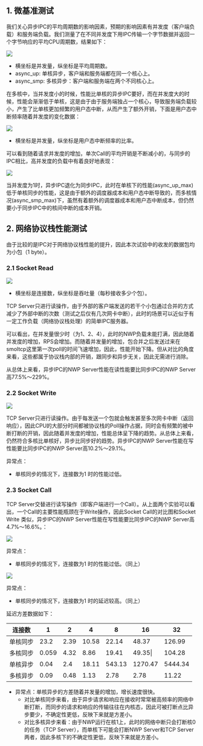 ## 1. 微基准测试

我们关心异步IPC的平均周期数的影响因素，预期的影响因素有并发度（客户端负载）和服务端负载。我们测量了在不同并发度下用IPC传输一个字节数据并返回一个字节响应的平均CPU周期数，结果如下：

![](../images/async_call_cpu_cycle.png)
- 横坐标是并发量，纵坐标是平均周期数。
- async_up: 单核异步，客户端和服务端都在同一个核心上。
- async_smp: 多核异步：客户端和服务端在两个不同核心上。

在多核中，当并发度小的时候，性能比单核的异步IPC要好，而在并发度大的时候，性能会渐渐低于单核，这是由于由于服务端独占一个核心，导致服务端负载较小，产生了比单核更加频繁的用户态中断，从而产生了额外开销，下面是用户态中断频率随着并发度的变化数据：

![](../images/async_call_uintr_cnt.png)
- 横坐标是并发量，纵坐标是用户态中断频率的比率。

可以看到随着请求并发度的增加，单次Call的平均开销是不断减小的，与同步的IPC相比，高并发度的负载中有着良好地表现：

![](../images/call_compare.png)

当并发度为1时，异步IPC退化为同步IPC，此时在单核下的性能(async_up_max)低于单核同步的性能，这是由于额外的调度器成本和用户态中断导致的，而多核情况(async_smp_max)下，虽然有着额外的调度器成本和用户态中断成本，但仍然要小于同步IPC中的核间中断的成本开销。

## 2. 网络协议栈性能测试

由于比较的是IPC对于网络协议栈性能的提升，因此本次试验中的收发的数据包均为小包（1 byte）。

### 2.1 Socket Read

![](../images/NWP_read.png)

- 横坐标是连接数，纵坐标是吞吐量（每秒接收多少个包）。

TCP Server只进行读操作，由于外部的客户端发送的若干个小包通过合并的方式减少了外部中断的次数（测试之后仅有几次网卡中断），此时的场景可以近似于有一定工作负载（网络协议栈处理）的简单IPC服务器。

可以看出，在并发量很少时（为1、2、4），此时的NWP负载未能打满，因此随着并发度的增加，RPS会增加。而随着并发量的增加，包合并之后发送过来在smoltcp这里第一次poll的时间飞速增加，因此，性能开始下降。但从对比的角度来看，这些都属于协议栈内部的开销，跟同步和异步无关，因此无需进行消除。

从总体上来看，异步IPC的NWP Server性能在读性能要比同步IPC的NWP Server高77.5%～229%。

### 2.2 Socket Write

![](../images/NWP_write.png)


TCP Server只进行读操作。由于每发送一个包就会触发甚至多次网卡中断（返回响应），因此CPU的大部分时间都被协议栈的Poll操作占据，同时会有频繁的被中断打断的开销，因此随着并发度的增加，性能总体呈下降的趋势。从总体上来看，仍然符合多核比单核好，异步比同步好的趋势。异步IPC的NWP Server性能在写性能要比同步IPC的NWP Server高10.2%～29.1%。

异常点：
- 单核同步的情况下，连接数为1 时的性能过低。

### 2.3 Socket Call

TCP Server交替进行读写操作（即客户端进行一个Call）。从上面两个实验可以看出，一个Call的主要性能瓶颈在于Write操作，因此Socket Call的对比图和Socket Write 类似，异步IPC的NWP Server性能在写性能要比同步IPC的NWP Server高4.7%～16.6%。：

![](../images/NWP_call_throughput.png)

异常点：
- 单核同步的情况下，连接数为1 时的性能过低。（同上）


![](../images/NWP_call_delay_avg.png)

异常点：
-  单核同步的情况下，连接数为1 时的延迟较高。（同上）


延迟方差数据如下：

| 连接数  | 1     | 2    | 4     | 8      | 16      | 32      |
| ---- | ----- | ---- | ----- | ------ | ------- | ------- |
| 单核同步 | 23.2  | 2.39 | 10.58 | 22.14  | 48.37   | 126.99  |
| 多核同步 | 0.059 | 4.32 | 8.86  | 19.41  | 49.35\| | 104.28  |
| 单核异步 | 0.04  | 2.4  | 18.11 | 543.13 | 1270.47 | 5444.34 |
| 多核异步 | 0.09  | 0.48 | 1.13  | 2.78   | 2.78    | 11.22   |
 - 异常点：单核异步的方差随着并发量的增加，增长速度很快。
	 - 对比单核同步来看，由于异步请求和响应在接收时常常被高频率的网络中断打断，而同步的请求和响应的传输往往在内核态，因此可被打断点比异步要少，不确定性更低，反映下来就是方差小。
	 - 对比多核异步来看：由于NWP运行在核1上，此时的网络中断只会打断核0的任务（TCP Server），而单核下可能会打断NWP Server和TCP Server两者，因此多核下的不确定性更低，反映下来就是方差小。